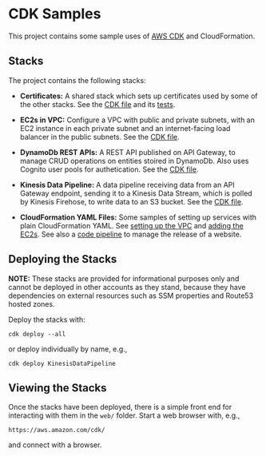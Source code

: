 # CDK Samples

This project contains some sample  uses of
[AWS CDK](https://aws.amazon.com/cdk/) and CloudFormation.


## Stacks

The project contains the following stacks:

* **Certificates:** A shared stack which sets up certificates used by some of
  the other stacks. See the [CDK file](./lib/certificates.ts) and its
  [tests](./test/certificates.test.ts).

* **EC2s in VPC:** Configure a VPC with public and private subnets, with an EC2
  instance in each private subnet and an internet-facing load balancer in the
  public subnets. See the [CDK file](./lib/ec2s-in-vpc.ts).

* **DynamoDb REST APIs:** A REST API published on API Gateway, to manage
  CRUD operations on entities stoired in DynamoDb. Also uses Cognito user pools
  for authetication. See the [CDK file](./lib/dynamodb-rest-api.ts).

* **Kinesis Data Pipeline:** A data pipeline receiving data from an API Gateway
  endpoint, sending it to a Kinesis Data Stream, which is polled by Kinesis
  Firehose, to write data to an S3 bucket. See the
  [CDK file](./lib/kinesis-data-pipeline.ts).

* **CloudFormation YAML Files:** Some samples of setting up services with plain
  CloudFormation YAML.
  See [setting up the VPC](./cloudformation-samples/vpc-with-subnets.yaml) and
  [adding the EC2s](./cloudformation-samples/two-ec2s-in-private-subnet.yaml).
  See also a [code pipeline](./cloudformation-samples/codepipeline.yaml) to
  manage the release of a website.


## Deploying the Stacks

**NOTE:** These stacks are provided for informational purposes only and cannot
be deployed in other accounts as they stand, because they have dependencies on
external resources such as SSM properties and Route53 hosted zones.

Deploy the stacks with:
```
cdk deploy --all
```
or deploy individually by name, e.g.,
```
cdk deploy KinesisDataPipeline
```


## Viewing the Stacks

Once the stacks have been deployed, there is a simple front end for interacting
with them in the `web/` folder. Start a web browser with, e.g.,
```
https://aws.amazon.com/cdk/
```
and connect with a browser.
